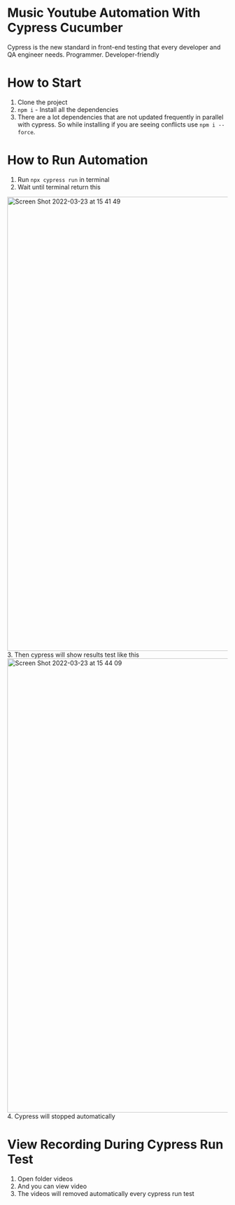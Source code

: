 # Music Youtube Automation With Cypress Cucumber
Cypress is the new standard in front-end testing that every developer and QA engineer needs. Programmer. Developer-friendly
# How to Start
1. Clone the project
2. `npm i` - Install all the dependencies
3. There are a lot dependencies that are not updated frequently in parallel with cypress. So while installing if you are seeing conflicts use `npm i --force`.
# How to Run Automation
1. Run `npx cypress run` in terminal
2. Wait until terminal return this
<img width="1039" alt="Screen Shot 2022-03-23 at 15 41 49" src="https://user-images.githubusercontent.com/30076130/159658367-63242a60-1f2e-422b-900c-9545b525e7d0.png">
3. Then cypress will show results test like this
<img width="1039" alt="Screen Shot 2022-03-23 at 15 44 09" src="https://user-images.githubusercontent.com/30076130/159658899-b5ba739c-0c9e-40d7-9f2c-4d56c105192f.png">
4. Cypress will stopped automatically

# View Recording During Cypress Run Test
1. Open folder videos
2. And you can view video
3. The videos will removed automatically every cypress run test